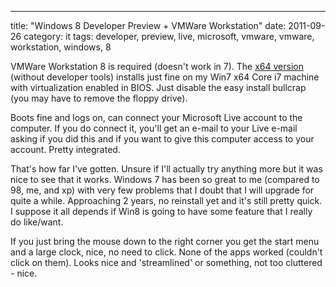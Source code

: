 ---
title: "Windows 8 Developer Preview + VMWare Workstation"
date: 2011-09-26
category: it
tags: developer, preview, live, microsoft, vmware, vmware, workstation, windows, 8

VMWare Workstation 8 is required (doesn't work in 7). The [x64 version](http://msdn.microsoft.com/en-us/windows/home/br229518 "go here to get the preview") (without developer tools) installs just fine on my Win7 x64 Core i7 machine with virtualization enabled in BIOS. Just disable the easy install bullcrap (you may have to remove the floppy drive).

Boots fine and logs on, can connect your Microsoft Live account to the computer. If you do connect it, you'll get an e-mail to your Live e-mail asking if you did this and if you want to give this computer access to your account. Pretty integrated.

That's how far I've gotten. Unsure if I'll actually try anything more but it was nice to see that it works. Windows 7 has been so great to me (compared to 98, me, and xp) with very few problems that I doubt that I will upgrade for quite a while. Approaching 2 years, no reinstall yet and it's still pretty quick. I suppose it all depends if Win8 is going to have some feature that I really do like/want.

If you just bring the mouse down to the right corner you get the start menu and a large clock, nice, no need to click. None of the apps worked (couldn't click on them). Looks nice and 'streamlined' or something, not too cluttered - nice.
